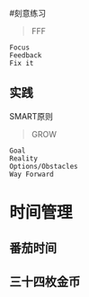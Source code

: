 #刻意练习

> FFF
```
Focus
Feedback
Fix it
```
## 实践
SMART原则


> GROW
```
Goal
Reality
Options/Obstacles
Way Forward
```

# 时间管理

## 番茄时间
## 三十四枚金币
